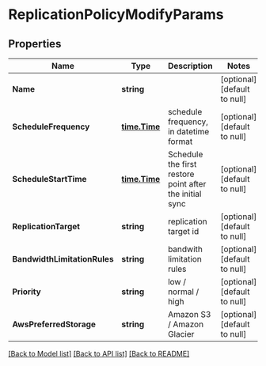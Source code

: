 # ReplicationPolicyModifyParams

## Properties
Name | Type | Description | Notes
------------ | ------------- | ------------- | -------------
**Name** | **string** |  | [optional] [default to null]
**ScheduleFrequency** | [**time.Time**](time.Time.md) | schedule frequency, in datetime format | [optional] [default to null]
**ScheduleStartTime** | [**time.Time**](time.Time.md) | Schedule the first restore point after the initial sync | [optional] [default to null]
**ReplicationTarget** | **string** | replication target id | [optional] [default to null]
**BandwidthLimitationRules** | **string** | bandwith limitation rules | [optional] [default to null]
**Priority** | **string** | low / normal / high | [optional] [default to null]
**AwsPreferredStorage** | **string** | Amazon S3 / Amazon Glacier | [optional] [default to null]

[[Back to Model list]](../README.md#documentation-for-models) [[Back to API list]](../README.md#documentation-for-api-endpoints) [[Back to README]](../README.md)


